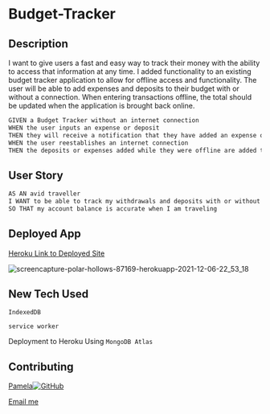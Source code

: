 # Budget-Tracker


## Description

I want to give users a fast and easy way to track their money with the ability to access that information at any time. I added functionality to an existing budget tracker application to allow for offline access and functionality. The user will be able to add expenses and deposits to their budget with or without a connection. When entering transactions offline, the total should be updated when the application is brought back online.

```md
GIVEN a Budget Tracker without an internet connection
WHEN the user inputs an expense or deposit
THEN they will receive a notification that they have added an expense or deposit
WHEN the user reestablishes an internet connection
THEN the deposits or expenses added while they were offline are added to their transaction history and their totals are updated
```


## User Story

```md
AS AN avid traveller
I WANT to be able to track my withdrawals and deposits with or without a data/internet connection
SO THAT my account balance is accurate when I am traveling 
```


## Deployed App

[Heroku Link to Deployed Site](https://polar-hollows-87169.herokuapp.com/)

![screencapture-polar-hollows-87169-herokuapp-2021-12-06-22_53_18](https://user-images.githubusercontent.com/87335354/144963500-5c027b52-573e-4349-aab0-b90f0d4c68ed.png)


## New Tech Used

`IndexedDB`

`service worker`

Deployment to Heroku Using `MongoDB Atlas`


## Contributing 

[Pamela](https://github.com/pamelac21)[![GitHub](https://img.shields.io/badge/--181717?logo=github&logoColor=ffffff)](https://github.com/)

[Email me](pamelac021@gmail.com)
